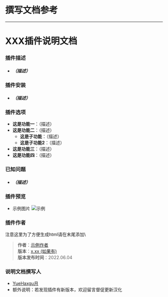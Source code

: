 # 撰写文档参考
---
# XXX插件说明文档

### 插件描述
 - <h5> （描述）

### 插件安装
 - <h5> （描述） 
### 插件选项
- **这是功能一**：（描述）
- **这是功能二**：（描述）
  - **这是子功能**：（描述）
  - **这是子功能2**：（描述）
- **这是功能三**：（描述）
- **这是功能四**：（描述）

### 已知问题

- <h5> （描述） 

### 插件预览
- 示例图片
![示例](https://markdown.com.cn/assets/img/philly-magic-garden.9c0b4415.jpg)

### 插件作者
注意这里为了方便生成html请在末尾添加\
>**作者**：[示例作者](https://github.com/YueHaxgu)\
>**版本**：[x.xx (如果有)](插件网站(如果有))\
>**版本发布时间**：2022.06.04

### 说明文档撰写人
- [YueHaxgu月](https://github.com/YueHaxgu)
- 额外说明：若发现插件有新版本，欢迎留言督促更新汉化